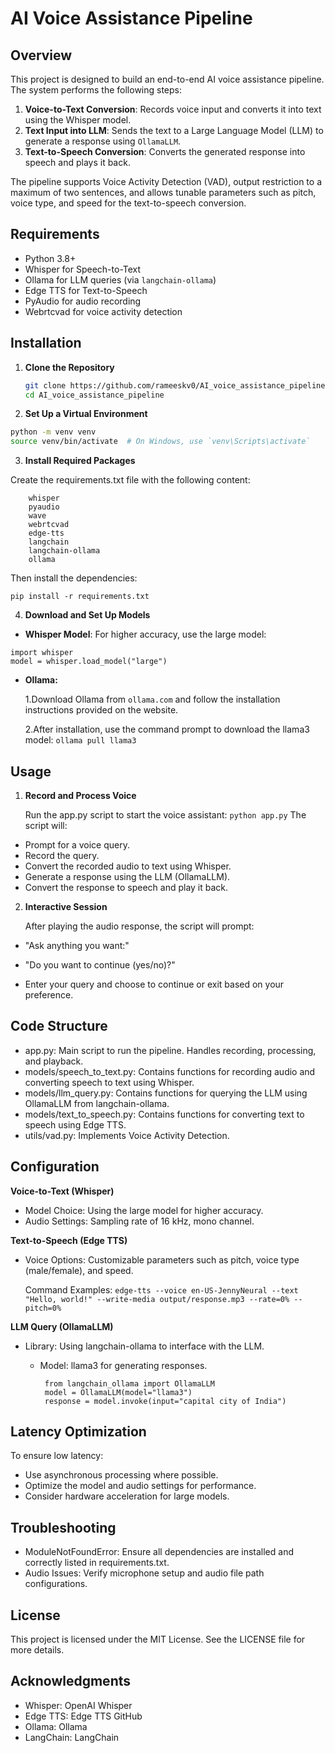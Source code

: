 
# AI Voice Assistance Pipeline

## Overview

This project is designed to build an end-to-end AI voice assistance pipeline. The system performs the following steps:
1. **Voice-to-Text Conversion**: Records voice input and converts it into text using the Whisper model.
2. **Text Input into LLM**: Sends the text to a Large Language Model (LLM) to generate a response using `OllamaLLM`.
3. **Text-to-Speech Conversion**: Converts the generated response into speech and plays it back.

The pipeline supports Voice Activity Detection (VAD), output restriction to a maximum of two sentences, and allows tunable parameters such as pitch, voice type, and speed for the text-to-speech conversion.

## Requirements

- Python 3.8+
- Whisper for Speech-to-Text
- Ollama for LLM queries (via `langchain-ollama`)
- Edge TTS for Text-to-Speech
- PyAudio for audio recording
- Webrtcvad for voice activity detection

## Installation

1. **Clone the Repository**

   ```bash
   git clone https://github.com/rameeskv0/AI_voice_assistance_pipeline.git
   cd AI_voice_assistance_pipeline

2.  **Set Up a Virtual Environment**
   ```bash
   python -m venv venv
   source venv/bin/activate  # On Windows, use `venv\Scripts\activate`
  ```
3. **Install Required Packages**

Create the requirements.txt file with the following content:

``` 
    whisper
    pyaudio
    wave
    webrtcvad
    edge-tts
    langchain
    langchain-ollama
    ollama
 ```
Then install the dependencies:


```pip install -r requirements.txt```

4. **Download and Set Up Models**

- **Whisper Model**: For higher accuracy, use the large model:

```
import whisper
model = whisper.load_model("large")
```

- **Ollama:** 

   1.Download Ollama from ```ollama.com``` and follow the installation instructions provided on the website.

   2.After installation, use the command prompt to download the llama3 model:
```ollama pull llama3```


## Usage

1. **Record and Process Voice**

    Run the app.py script to start the voice assistant:
```python app.py```
The script will:

- Prompt for a voice query.
- Record the query.
- Convert the recorded audio to text using Whisper.
- Generate a response using the LLM (OllamaLLM).
- Convert the response to speech and play it back.

2. **Interactive Session**

   After playing the audio response, the script will prompt:

- "Ask anything you want:"
- "Do you want to continue (yes/no)?"

- Enter your query and choose to continue or exit based on your preference.

## Code Structure
- app.py: Main script to run the pipeline. Handles recording, processing, and playback.
- models/speech_to_text.py: Contains functions for recording audio and converting speech to text using Whisper.
- models/llm_query.py: Contains functions for querying the LLM using OllamaLLM from langchain-ollama.
- models/text_to_speech.py: Contains functions for converting text to speech using Edge TTS.
- utils/vad.py: Implements Voice Activity Detection.

## Configuration

**Voice-to-Text (Whisper)**
- Model Choice: Using the large model for higher accuracy.
- Audio Settings: Sampling rate of 16 kHz, mono channel. 

**Text-to-Speech (Edge TTS)**
- Voice Options: Customizable parameters such as pitch, voice type (male/female), and speed.

    Command Examples:
   ```edge-tts --voice en-US-JennyNeural --text "Hello, world!" --write-media output/response.mp3 --rate=0% --pitch=0%```


**LLM Query (OllamaLLM)**
- Library: Using langchain-ollama to interface with the LLM.

  - Model: llama3 for generating responses.
     ```
      from langchain_ollama import OllamaLLM
      model = OllamaLLM(model="llama3")
      response = model.invoke(input="capital city of India")
  
## Latency Optimization
  To ensure low latency:

- Use asynchronous processing where possible.
- Optimize the model and audio settings for performance.
- Consider hardware acceleration for large models.

## Troubleshooting
- ModuleNotFoundError: Ensure all dependencies are installed and correctly listed in requirements.txt.
-  Audio Issues: Verify microphone setup and audio file path configurations.

## License
This project is licensed under the MIT License. See the LICENSE file for more details.

## Acknowledgments
- Whisper: OpenAI Whisper
- Edge TTS: Edge TTS GitHub
- Ollama: Ollama
- LangChain: LangChain
